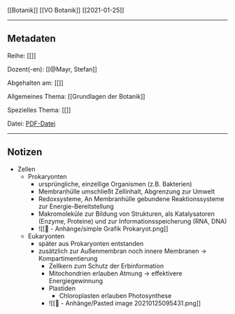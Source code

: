 [[Botanik]] [[VO Botanik]] [[2021-01-25]]

---

## Metadaten

Reihe: [[]]

Dozent(-en): [[@Mayr, Stefan]]

Abgehalten am: [[]]

Allgemeines Thema: [[Grundlagen der Botanik]]

Spezielles Thema: [[]]

Datei: [PDF-Datei](zotero://open-pdf/0_PH2Q82N7)

---

## Notizen

- Zellen
	- Prokaryonten	
		- ursprüngliche, einzellige Organismen (z.B. Bakterien)
		- Membranhülle umschließt Zellinhalt, Abgrenzung zur Umwelt
		- Redoxsysteme, An Membranhülle gebundene Reaktionssysteme zur Energie-Bereitstellung
		- Makromoleküle zur Bildung von Strukturen, als Katalysatoren (Enzyme, Proteine) und zur Informationsspeicherung (RNA, DNA)
		- ![[📎 - Anhänge/simple Grafik Prokaryot.png]]
	- Eukaryonten
		- später aus Prokaryonten entstanden
		- zusätzlich zur Außenmembran noch innere Membranen -> Kompartimentierung
			- Zellkern zum Schutz der Erbinformation
			- Mitochondrien erlauben Atmung -> effektivere Energiegewinnung
			- Plastiden
				- Chloroplasten erlauben Photosynthese
			- ![[📎 - Anhänge/Pasted image 20210125095431.png]]